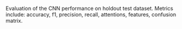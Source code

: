 Evaluation of the CNN performance on holdout test dataset.
Metrics include: accuracy, f1, precision, recall, attentions, features, confusion matrix.